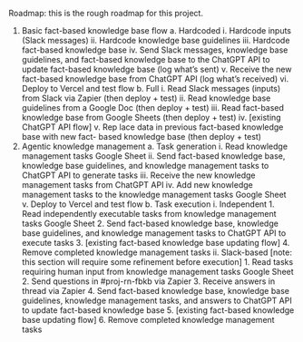 Roadmap: this is the rough roadmap for this project.

1. Basic fact-based knowledge base flow
    a. Hardcoded
        i. Hardcode inputs (Slack messages)
        ii. Hardcode knowledge base guidelines
        iii. Hardcode fact-based knowledge base
        iv. Send Slack messages, knowledge base guidelines, and fact-based
        knowledge base to the ChatGPT API to update fact-based knowledge
        base (log what’s sent)
        v. Receive the new fact-based knowledge base from ChatGPT API (log
        what’s received)
        vi. Deploy to Vercel and test flow
    b. Full
        i. Read Slack messages (inputs) from Slack via Zapier (then deploy +
        test)
        ii. Read knowledge base guidelines from a Google Doc (then deploy +
        test)
        iii. Read fact-based knowledge base from Google Sheets (then deploy +
        test)
        iv. [existing ChatGPT API flow]
        v. Rep  lace data in previous fact-based knowledge base with new fact-
        based knowledge base (then deploy + test)
2. Agentic knowledge management
    a. Task generation
        i. Read knowledge management tasks Google Sheet
        ii. Send fact-based knowledge base, knowledge base guidelines, and
        knowledge management tasks to ChatGPT API to generate tasks
        iii. Receive the new knowledge management tasks from ChatGPT API
        iv. Add new knowledge management tasks to the knowledge
        management tasks Google Sheet
        v. Deploy to Vercel and test flow
    b. Task execution
        i. Independent
            1. Read independently executable tasks from knowledge
            management tasks Google Sheet
            2. Send fact-based knowledge base, knowledge base guidelines, and
            knowledge management tasks to ChatGPT API to execute tasks
            3. [existing fact-based knowledge base updating flow]
            4. Remove completed knowledge management tasks
        ii. Slack-based [note: this section will require some refinement before
        execution]
            1. Read tasks requiring human input from knowledge management
            tasks Google Sheet
            2. Send questions in #proj-rn-fbkb via Zapier
            3. Receive answers in thread via Zapier
            4. Send fact-based knowledge base, knowledge base guidelines,
            knowledge management tasks, and answers to ChatGPT API to
            update fact-based knowledge base
            5. [existing fact-based knowledge base updating flow]
            6. Remove completed knowledge management tasks